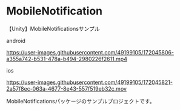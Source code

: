 # MobileNotification
【Unity】MobileNotificationsサンプル

android

https://user-images.githubusercontent.com/49199105/172045806-a355a742-b531-478a-b494-2980226f2611.mp4

ios

https://user-images.githubusercontent.com/49199105/172045821-2a57f8ec-063a-4677-8e43-557f519eb32c.mov

MobileNotificationsパッケージのサンプルプロジェクトです。
